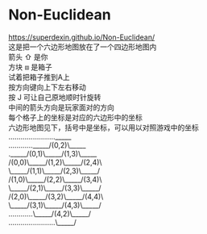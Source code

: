 # Non-Euclidean
https://superdexin.github.io/Non-Euclidean/  
这是把一个六边形地图放在了一个四边形地图内<br>
箭头 ⇧ 是你<br>
方块 ⧈ 是箱子<br>
试着把箱子推到A上<br>
按方向键向上下左右移动<br>
按 J 可让自己原地顺时针旋转<br>
中间的箭头方向是玩家面对的方向<br>
每个格子上的坐标是对应的六边形中的坐标<br>
六边形地图见下，括号中是坐标，可以用以对照游戏中的坐标<br>
.......................\_\_\_\_\_<br>
............\_\_\_\_\_/(0,2)\\\_\_\_\_\_<br>
.\_\_\_\_\_/(0,1)\\\_\_\_\_\_/(1,3)\\\_\_\_\_\_<br>
/(0,0)\\\_\_\_\_\_/(1,2)\\\_\_\_\_\_/(2,4)\\<br>
\\\_\_\_\_\_/(1,1)\\\_\_\_\_\_/(2,3)\\\_\_\_\_\_/<br>
/(1,0)\\\_\_\_\_\_/(2,2)\\\_\_\_\_\_/(3,4)\\<br>
\\\_\_\_\_\_/(2,1)\\\_\_\_\_\_/(3,3)\\\_\_\_\_\_/<br>
/(2,0)\\\_\_\_\_\_/(3,2)\\\_\_\_\_\_/(4,4)\\<br>
\\\_\_\_\_\_/(3,1)\\\_\_\_\_\_/(4,3)\\\_\_\_\_\_/<br>
............\\\_\_\_\_\_/(4,2)\\\_\_\_\_\_/<br>
.......................\\\_\_\_\_\_/<br>
